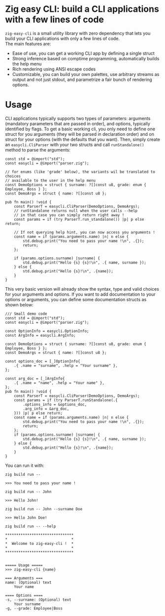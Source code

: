 # Zig easy CLI: build a CLI applications with a few lines of code
`zig-easy-cli` is a small utility library with zero dependency that lets you build your CLI applications with only a few lines of code.<br>
The main features are:
* Ease of use, you can get a working CLI app by defining a single struct
* Strong inference based on comptime programming, automatically builds the help menu
* Rich rendering using ANSI escape codes
* Customizable, you can build your own palettes, use arbitrary streams as output and not just stdout, and parametrize a fair bunch of rendering options.

# Usage
CLI applications typically supports two types of parameters: arguments (mandatory parameters that are passed in order), and options, typically identified by flags.
To get a basic working cli, you only need to define one struct for you arguments (they will be parsed in declaration order) and on struct for your options (with the defaults that you want). Then, simply create an `easycli.CliParser` with your two structs and call `runStandalone()` method to parse the arguments:
```zig
const std = @import("std");
const easycli = @import("parser.zig");

// for enums (like 'grade' below), the variants wil be translated to choices
// available to the user in the help menu
const DemoOptions = struct { surname: ?[]const u8, grade: enum { Employee, Boss } };
const DemoArgs = struct { name: ?[]const u8 };

pub fn main() !void {
    const ParserT = easycli.CliParser(DemoOptions, DemoArgs);
    // runStandalone returns null when the user calls --help
    // in that case you can simply return right away !
    const params = if (try ParserT.run_standalone()) |p| p else return;

    // If not querying help hint, you can now access you arguments !
    const name = if (params.arguments.name) |n| n else {
        std.debug.print("You need to pass your name !\n", .{});
        return;
    };

    if (params.options.surname) |surname| {
        std.debug.print("Hello {s} {s}!\n", .{ name, surname });
    } else {
        std.debug.print("Hello {s}!\n", .{name});
    }
}
```

This very basic version will already show the syntax, type and valid choices for your arguments and options. If you want to add documentation to your options or arguments, you can define some documentation structs as shown below:
```zig
/// Small demo code
const std = @import("std");
const easycli = @import("parser.zig");

const OptionInfo = easycli.OptionInfo;
const ArgInfo = easycli.ArgInfo;

const DemoOptions = struct { surname: ?[]const u8, grade: enum { Employee, Boss } };
const DemoArgs = struct { name: ?[]const u8 };

const options_doc = [_]OptionInfo{
    .{ .name = "surname", .help = "Your surname" },
};

const arg_doc = [_]ArgInfo{
    .{ .name = "name", .help = "Your name" },
};
pub fn main() !void {
    const ParserT = easycli.CliParser(DemoOptions, DemoArgs);
    const params = if (try ParserT.runStandalone(.{
        .options_info = &options_doc,
        .arg_info = &arg_doc,
    })) |p| p else return;
    const name = if (params.arguments.name) |n| n else {
        std.debug.print("You need to pass your name !\n", .{});
        return;
    };
    if (params.options.surname) |surname| {
        std.debug.print("Hello {s} {s}!\n", .{ name, surname });
    } else {
        std.debug.print("Hello {s}!\n", .{name});
    }
}

```

You can run it with:
```zig
zig build run -- 

>>> You need to pass your name !

zig build run -- John

>>> Hello John!

zig build run -- John --surname Doe

>>> Hello John Doe!

zig build run -- --help

*******************************
*                             *
*  Welcome to zig-easy-cli !  *
*                             *
*******************************


===== Usage =====
>>> zig-easy-cli {name}  

=== Arguments ===
name: (Optional) text
    Your name

==== Options ====
-s, --surname: (Optional) text
    Your surname
-g, --grade: Employee|Boss

```